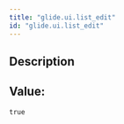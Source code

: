 ```yaml
---
title: "glide.ui.list_edit"
id: "glide.ui.list_edit"
---
```

## Description



## Value: 
```
true
```